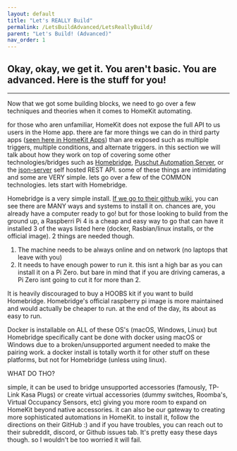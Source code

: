 ```yaml
---
layout: default
title: "Let's REALLY Build"
permalink: /LetsBuildAdvanced/LetsReallyBuild/
parent: "Let's Build! (Advanced)"
nav_order: 1
---
```

## Okay, okay, we get it. You aren't basic. You are advanced. Here is the stuff for you!
---

Now that we got some building blocks, we need to go over a few techniques and theories when it comes to HomeKit automating.

for those who aren unfamiliar, HomeKit does not expose the full API to us users in the Home app. there are far more things we can do in third party apps ([seen here in HomeKit Apps](https://parkthecar.github.io/getting-started/homekit-apps/)) than are exposed such as multiple triggers, multiple conditions, and alternate triggers. in this section we will talk about how they work on top of covering some other technologies/bridges such as [Homebridge](https://homebridge.io), [Puschut Automation Server](https://www.pushcut.io/index.html), or the [json-server](https://www.npmjs.com/package/json-server) self hosted REST API. some of these things are intimidating and some are VERY simple. lets go over a few of the COMMON technologies. lets start with Homebridge.

Homebridge is a very simple install. [If we go to their github wiki](https://github.com/homebridge/homebridge/wiki), you can see there are MANY ways and systems to install it on. chances are, you already have a computer ready to go! but for those looking to build from the ground up, a Raspberri Pi 4 is a cheap and easy way to go that can have it installed 3 of the ways listed here (docker, Rasbian/linux installs, or the official image). 2 things are needed though.

1. The machine needs to be always online and on network (no laptops that leave with you)
2. It needs to have enough power to run it. this isnt a high bar as you can install it on a Pi Zero. but bare in mind that if you are driving cameras, a Pi Zero isnt going to cut it for more than 2.

It is heavily discouraged to buy a HOOBS kit if you want to build Homebridge. Homebridge's official raspberry pi image is more maintained and would actually be cheaper to run. at the end of the day, its about as easy to run.

Docker is installable on ALL of these OS's (macOS, Windows, Linux) but Homebridge specifically cant be done with docker using macOS or Windows due to a broken/unsupported argument needed to make the pairing work. a docker install is totally worth it for other stuff on these platforms, but not for Homebridge (unless using linux).

WHAT DO THO?

simple, it can be used to bridge unsupported accessories (famously, TP-Link Kasa Plugs) or create virtual accessories (dummy switches, Roomba's, Virtual Occupancy Sensors, etc) giving you more room to expand on HomeKit beyond native accessories. it can also be our gateway to creating more sophisticated automations in HomeKit. to install it, follow the directions on their GitHub :) and if you have troubles, you can reach out to their subreddit, discord, or Github issues tab. It's pretty easy these days though. so I wouldn't be too worried it will fail.

